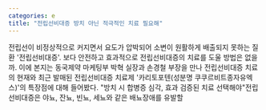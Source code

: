 ```yaml
---
categories: e
title: "전립선비대증 방치 아닌 적극적인 치료 필요해"
---
```

전립선이 비정상적으로 커지면서 요도가 압박되어 소변이 원활하게 배출되지 못하는 질환 &#39;전립선비대증&#39;. 보다 안전하고 효과적으로 전립선비대증의 치료를 도울 방법은 없을까. 이에 본지는 동국제약 마케팅부 박혁 실장과 손경철 부장을 만나 전립선비대증 치료의 현재와 최근 발매된 전립선비대증 치료제 &#39;카리토포텐(성분명 쿠쿠르비트종자유엑스)&#39;의 특장점에 대해 들어봤다.																"방치 시 합병증 심각, 효과 검증된 치료 선택해야"전립선비대증은 야뇨, 잔뇨, 빈뇨, 세뇨와 같은 배뇨장애를 유발할